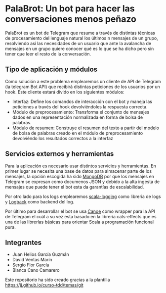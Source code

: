 # PalaBrot: Un bot para hacer las conversaciones menos peñazo 

PalaBrot es un bot de Telegram que resume a través de distintas técnicas de procesamiento del lenguaje natural los
últimos n mensajes de un grupo, resolviendo así las necesidades de un usuario que ante la avalancha de
mensajes en un grupo quiere conocer qué es lo que se ha dicho pero sin tener que leer el resto de la conversación.

## Tipo de aplicación y módulos
Como solución a este problema emplearemos un cliente de API de Telegram (la telegram Bot API) que recibirá distintas
peticiones de los usuarios por un hook. Este cliente estará divido en los siguientes módulos:

- Interfaz: Define los comandos de interacción con el bot y maneja las peticiones a través del hook devolviéndoles la
  respuesta correcta.
- Módulo de preprocesamiento: Transforma el conjunto de mensajes dados en una representación normalizada en forma de
  bolsa de palabras.
- Módulo de resumen: Construye el resumen del texto a partir del modelo de bolsa de palabras creado en el módulo de
  preprocesamiento
  devolviéndo los resultados correctos a la interfaz

##  Servicios externos y herramientas
Para la aplicación es necesario usar distintos servicios y herramientas. En primer lugar se necesita una base de datos para almacenar parte de los mensajes, la opción escogida ha sido [MongoDB](https://www.mongodb.com/es) por que los mensajes en Telegram se expresan como documenos JSON y debido a la alta ingesta de mensajes que puede tener el bot esta da garantías de escalabilidad.

Por otro lado para los logs emplearemos [scala-logging](https://github.com/lightbend/scala-logging) como libreria de logs y [Logback](http://logback.qos.ch/) como backend del log.

Por último para desarrollar el bot se usa [Canoe](https://github.com/augustjune/canoe) como wrapper para la API de Telegram el cuál a su vez esta basado en la librería cats-effects que es una de las librerías básicas para orientar Scala a programación funcional pura. 

## Integrantes
- Juan Helios García Guzmán
- David Ventas Marín
- Sergio Flor García
- Blanca Cano Camarero   

Este repositorio ha sido creado gracias a la plantilla  https://jj.github.io/curso-tdd/temas/git
